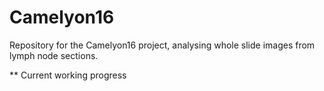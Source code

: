 # Camelyon16

Repository for the Camelyon16 project, analysing whole slide images from lymph node sections.

** Current working progress
